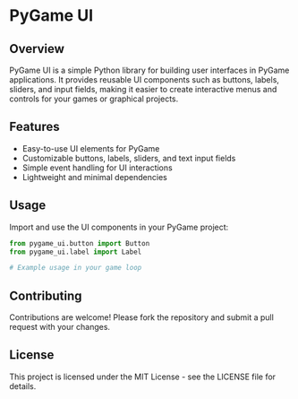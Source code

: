 # PyGame UI

## Overview
PyGame UI is a simple Python library for building user interfaces in PyGame applications. It provides reusable UI components such as buttons, labels, sliders, and input fields, making it easier to create interactive menus and controls for your games or graphical projects.

## Features
- Easy-to-use UI elements for PyGame
- Customizable buttons, labels, sliders, and text input fields
- Simple event handling for UI interactions
- Lightweight and minimal dependencies

## Usage
Import and use the UI components in your PyGame project:

```python
from pygame_ui.button import Button
from pygame_ui.label import Label

# Example usage in your game loop
```

## Contributing
Contributions are welcome! Please fork the repository and submit a pull request with your changes.

## License
This project is licensed under the MIT License - see the LICENSE file for details.